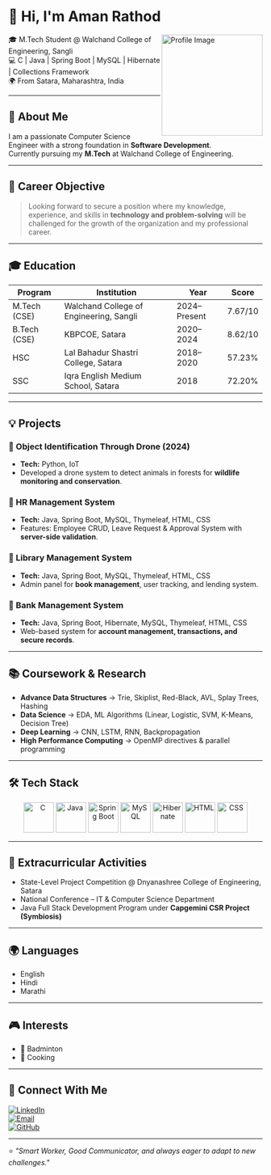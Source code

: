 # 👋 Hi, I'm Aman Rathod  

<img src="https://avatars.githubusercontent.com/u/00000000?v=4" alt="Profile Image" width="200" align="right"/>

🎓 M.Tech Student @ Walchand College of Engineering, Sangli  
💻 C | Java | Spring Boot | MySQL | Hibernate | Collections Framework  
🌍 From Satara, Maharashtra, India  

---

## 🚀 About Me  
I am a passionate Computer Science Engineer with a strong foundation in **Software Development**.  
Currently pursuing my **M.Tech** at Walchand College of Engineering.  

---

## 🎯 Career Objective  
> Looking forward to secure a position where my knowledge, experience, and skills in **technology and problem-solving** will be challenged for the growth of the organization and my professional career.  

---

## 🎓 Education  
| Program | Institution | Year | Score |
|---------|-------------|------|-------|
| M.Tech (CSE) | Walchand College of Engineering, Sangli | 2024–Present | 7.67/10 |
| B.Tech (CSE) | KBPCOE, Satara | 2020–2024 | 8.62/10 |
| HSC | Lal Bahadur Shastri College, Satara | 2018–2020 | 57.23% |
| SSC | Iqra English Medium School, Satara | 2018 | 72.20% |

---

## 💡 Projects  

### 🔹 Object Identification Through Drone (2024)  
- **Tech:** Python, IoT  
- Developed a drone system to detect animals in forests for **wildlife monitoring and conservation**.  

### 🔹 HR Management System  
- **Tech:** Java, Spring Boot, MySQL, Thymeleaf, HTML, CSS  
- Features: Employee CRUD, Leave Request & Approval System with **server-side validation**.  

### 🔹 Library Management System  
- **Tech:** Java, Spring Boot, MySQL, Thymeleaf, HTML, CSS  
- Admin panel for **book management**, user tracking, and lending system.  

### 🔹 Bank Management System  
- **Tech:** Java, Spring Boot, Hibernate, MySQL, Thymeleaf, HTML, CSS  
- Web-based system for **account management, transactions, and secure records**.  

---

## 📚 Coursework & Research  
- **Advance Data Structures** → Trie, Skiplist, Red-Black, AVL, Splay Trees, Hashing  
- **Data Science** → EDA, ML Algorithms (Linear, Logistic, SVM, K-Means, Decision Tree)  
- **Deep Learning** → CNN, LSTM, RNN, Backpropagation  
- **High Performance Computing** → OpenMP directives & parallel programming  

---

## 🛠️ Tech Stack  

<p align="center">
  <img src="https://cdn.jsdelivr.net/gh/devicons/devicon/icons/c/c-original.svg" alt="C" width="60" height="60"/>
  <img src="https://cdn.jsdelivr.net/gh/devicons/devicon/icons/java/java-original.svg" alt="Java" width="60" height="60"/>
  <img src="https://cdn.jsdelivr.net/gh/devicons/devicon/icons/spring/spring-original.svg" alt="Spring Boot" width="60" height="60"/>
  <img src="https://cdn.jsdelivr.net/gh/devicons/devicon/icons/mysql/mysql-original.svg" alt="MySQL" width="60" height="60"/>
  <img src="https://cdn.jsdelivr.net/gh/devicons/devicon/icons/hibernate/hibernate-original.svg" alt="Hibernate" width="60" height="60"/>
  <img src="https://cdn.jsdelivr.net/gh/devicons/devicon/icons/html5/html5-original.svg" alt="HTML" width="60" height="60"/>
  <img src="https://cdn.jsdelivr.net/gh/devicons/devicon/icons/css3/css3-original.svg" alt="CSS" width="60" height="60"/>
</p>

---

## 🌟 Extracurricular Activities  
- State-Level Project Competition @ Dnyanashree College of Engineering, Satara  
- National Conference – IT & Computer Science Department  
- Java Full Stack Development Program under **Capgemini CSR Project (Symbiosis)**  

---

## 🌍 Languages  
- English  
- Hindi  
- Marathi  

---

## 🎮 Interests  
- 🏸 Badminton  
- 🍳 Cooking  

---

## 🤝 Connect With Me  

[![LinkedIn](https://img.shields.io/badge/LinkedIn-amanrathod-blue?logo=linkedin&style=for-the-badge)](https://www.linkedin.com/in/aman-rathod-a36330217)  
[![Email](https://img.shields.io/badge/Email-amanrathod017%40gmail.com-red?logo=gmail&style=for-the-badge)](mailto:amanrathod017@gmail.com)  
[![GitHub](https://img.shields.io/badge/GitHub-AmanRathod-black?logo=github&style=for-the-badge)](https://github.com/AmanRathod)  

---

⭐️ *"Smart Worker, Good Communicator, and always eager to adapt to new challenges."*  
